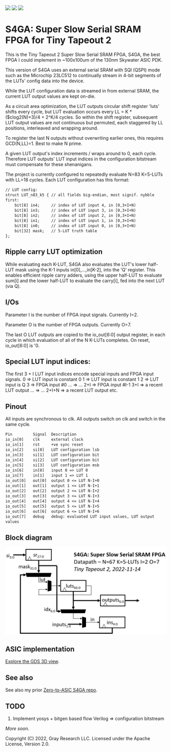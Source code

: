 ![](../../workflows/gds/badge.svg) ![](../../workflows/docs/badge.svg) ![](../../workflows/test/badge.svg)

# S4GA: Super Slow Serial SRAM FPGA for Tiny Tapeout 2

This is the Tiny Tapeout 2 Super Slow Serial SRAM FPGA, S4GA, the best
FPGA I could implement in ~100x100um of the 130nm Skywater ASIC PDK.

This version of S4GA uses an external serial SRAM with SQI (QSPI) mode
such as the Microchip 23LC512 to continually stream in 4-bit segments
of the LUTs' config data into the device.

While the LUT configuration data is streamed in from external SRAM,
the current LUT output values are kept on-die.

As a circuit area optimization, the LUT outputs circular shift register
'luts' shifts every cycle, but LUT evaluation occurs every LL = K *
($clog2(N)+3)/4 + 2^K/4 cycles.  So within the shift register, subsequent
LUT output values are not continuous but permuted, each staggered by LL
positions, interleaved and wrapping around.

To register the last N outputs without overwriting earlier ones, this
requires GCD(N,LL)=1. Best to make N prime.

A given LUT output's index increments / wraps around to 0, each cycle.
Therefore LUT outputs' LUT input indices in the configuration bitstream
must compensate for these shenanigans.

The project is currently configured to repeatedly evaluate N=83 K=5-LUTs with LL=18 cycles.
Each LUT configuration has this format:

    // LUT config:
    struct LUT_n83_k5 { // all fields big-endian, most signif. nybble first:
        bit[8] in4;     // index of LUT input 4, in [0,3+I+N)
        bit[8] in3;     // index of LUT input 3, in [0,3+I+N)
        bit[8] in2;     // index of LUT input 2, in [0,3+I+N)
        bit[8] in1;     // index of LUT input 1, in [0,3+I+N)
        bit[8] in0;     // index of LUT input 0, in [0,3+I+N)
        bit[32] mask;   // 5-LUT truth table
    };

## Ripple carry LUT optimization

While evaluating each K-LUT, S4GA also evaluates the LUT's lower half-LUT
mask using the K-1 inputs in[0],...,in[K-2], into the 'Q' register.
This enables efficient ripple carry adders, using the upper half-LUT
to evaluate sum[i] and the lower half-LUT to evaluate the carry[i],
fed into the next LUT (via Q).

## I/Os

Parameter I is the number of FPGA input signals. Currently I=2.

Parameter O is the number of FPGA outputs. Currently O=7.

The last O LUT outputs are copied to the io_out[6:0] output register,
in each cycle in which evaluation of all of the N K-LUTs completes.
On reset, io_out[6:0] is '0.

## Special LUT input indices: 

The first 3 + I LUT input indices encode special inputs and FPGA input signals.
    0       => LUT input is constant 0
    1       => LUT input is constant 1
    2       => LUT input is Q
    3       => FPGA input #0
    ...     => ...
    2+I     => FPGA input #I-1
    3+I     => a recent LUT output
    ...     => ...
    2+I+N   => a recent LUT output
    etc.

## Pinout

All inputs are synchronous to clk.
All outputs switch on clk and switch in the same cycle.

    Pin         Signal  Description
    io_in[0]    clk     external clock
    io_in[1]    rst     +ve sync reset
    io_in[2]    si[0]   LUT configuration lsb
    io_in[3]    si[1]   LUT configuration bit
    io_in[4]    si[2]   LUT configuration bit
    io_in[5]    si[3]   LUT configuration msb
    io_in[6]    in[0]   input 0 => LUT 0
    io_in[7]    in[1]   input 1 => LUT 1
    io_out[0]   out[0]  output 0 <= LUT N-I+0
    io_out[1]   out[1]  output 1 <= LUT N-I+1
    io_out[2]   out[2]  output 2 <= LUT N-I+2
    io_out[3]   out[3]  output 3 <= LUT N-I+3
    io_out[4]   out[4]  output 4 <= LUT N-I+4
    io_out[5]   out[5]  output 5 <= LUT N-I+5
    io_out[6]   out[6]  output 6 <= LUT N-I+6
    io_out[7]   debug   debug: evaluated LUT input values, LUT output values

## Block diagram

![Block diagram](doc/S4GA-block-diagram.png)

## ASIC implementation

[Explore the GDS 3D view](https://grayresearch.github.io/tt02-s4ga).

## See also

See also my prior [Zero-to-ASIC S4GA repo](https://github.com/grayresearch/s4ga).

## TODO

1. Implement yosys + bitgen based flow Verilog => configuration bitstream

_More soon_.

Copyright (C) 2022, Gray Research LLC.
Licensed under the Apache License, Version 2.0.
